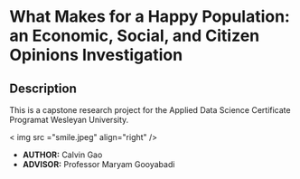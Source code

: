 # What Makes for a Happy Population: an Economic, Social, and Citizen Opinions Investigation

## Description
This is a capstone research project for the Applied Data Science Certificate Programat Wesleyan University.

< img src ="smile.jpeg" align="right" />

- **AUTHOR:** Calvin Gao
- **ADVISOR:** Professor Maryam Gooyabadi
